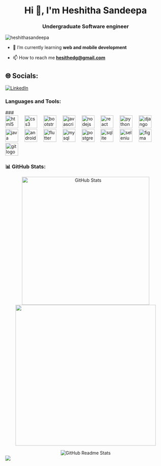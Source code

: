 <h1 align="center">Hi 👋, I'm Heshitha Sandeepa</h1>
<h3 align="center">Undergraduate Software engineer</h3>

<p align="left"> <img src="https://komarev.com/ghpvc/?username=heshithasandeepa&label=Profile%20views&color=0e75b6&style=flat" alt="heshithasandeepa" /> </p>

- 🌱 I’m currently learning **web and mobile development**

- 📫 How to reach me **hesithedg@gmail.com**

## 🌐 Socials:
[![LinkedIn](https://img.shields.io/badge/LinkedIn-%230077B5.svg?logo=linkedin&logoColor=white)](https://linkedin.com/in/https://www.linkedin.com/in/heshitha-sandeepa-8a225b24a/)

<h3 align="left">Languages and Tools:</h3>
###

<div align="left">
  <img src="https://cdn.jsdelivr.net/gh/devicons/devicon/icons/html5/html5-plain-wordmark.svg" height="40" alt="html5 logo"  />
  <img width="12" />
  <img src="https://cdn.jsdelivr.net/gh/devicons/devicon/icons/css3/css3-plain-wordmark.svg" height="40" alt="css3 logo"  />
  <img width="12" />
  <img src="https://cdn.jsdelivr.net/gh/devicons/devicon/icons/bootstrap/bootstrap-original-wordmark.svg" height="40" alt="bootstrap logo"  />
  <img width="12" />
  <img src="https://cdn.jsdelivr.net/gh/devicons/devicon/icons/javascript/javascript-plain.svg" height="40" alt="javascript logo"  />
  <img width="12" />
  <img src="https://cdn.jsdelivr.net/gh/devicons/devicon/icons/nodejs/nodejs-original.svg" height="40" alt="nodejs logo"  />
  <img width="12" />
  <img src="https://cdn.jsdelivr.net/gh/devicons/devicon/icons/react/react-original-wordmark.svg" height="40" alt="react logo"  />
  <img width="12" />
  <img src="https://cdn.jsdelivr.net/gh/devicons/devicon/icons/python/python-original-wordmark.svg" height="40" alt="python logo"  />
  <img width="12" />
  <img src="https://cdn.jsdelivr.net/gh/devicons/devicon/icons/django/django-plain.svg" height="40" alt="django logo"  />
  <img width="12" />
  <img src="https://cdn.jsdelivr.net/gh/devicons/devicon/icons/java/java-original.svg" height="40" alt="java logo"  />
  <img width="12" />
  <img src="https://cdn.jsdelivr.net/gh/devicons/devicon/icons/android/android-plain-wordmark.svg" height="40" alt="android logo"  />
  <img width="12" />
  <img src="https://cdn.jsdelivr.net/gh/devicons/devicon/icons/flutter/flutter-original.svg" height="40" alt="flutter logo"  />
  <img width="12" />
  <img src="https://cdn.jsdelivr.net/gh/devicons/devicon/icons/mysql/mysql-original-wordmark.svg" height="40" alt="mysql logo"  />
  <img width="12" />
  <img src="https://cdn.jsdelivr.net/gh/devicons/devicon/icons/postgresql/postgresql-plain-wordmark.svg" height="40" alt="postgresql logo"  />
  <img width="12" />
  <img src="https://cdn.jsdelivr.net/gh/devicons/devicon/icons/sqlite/sqlite-original.svg" height="40" alt="sqlite logo"  />
  <img width="12" />
  <img src="https://cdn.jsdelivr.net/gh/devicons/devicon/icons/selenium/selenium-original.svg" height="40" alt="selenium logo"  />
  <img width="12" />
  <img src="https://cdn.jsdelivr.net/gh/devicons/devicon/icons/figma/figma-original.svg" height="40" alt="figma logo"  />
  <img width="12" />
  <img src="https://cdn.jsdelivr.net/gh/devicons/devicon/icons/git/git-original.svg" height="40" alt="git logo"  />
</div>

###

<h3>📊 GitHub Stats:</h3>
 <div align="center">
  <p>
<img src="https://github-readme-stats.vercel.app/api?username=HeshithaSandeepa&amp;theme=dark&amp;hide_border=false&amp;include_all-commits=false&amp;count_private=false" alt="GitHub Stats" width="400">
<img src="https://github-readme-streak-stats.herokuapp.com/?user=HeshithaSandeepa&amp;theme=dark&amp;hide_border=false" alt="" width="440"></p>
<img src="https://github-readme-stats.vercel.app/api/top-langs/?username=HeshithaSandeepa&amp;theme=dark&amp;hide_border=false&amp;include_all-commits=false&amp;count_private=false&amp;layout=compact" alt="GitHub Readme Stats">
</div>
<img class="items-center" src="http://github-profile-summary-cards.vercel.app/api/cards/profile-details?username=HeshithaSandeepa&amp;theme=2077">


